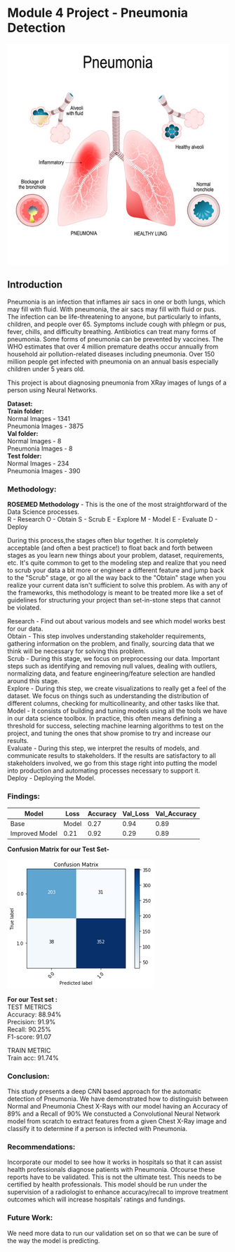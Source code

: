 # Module 4 Project - Pneumonia Detection

![](/images/Pneumonia.jpg)

## Introduction  
Pneumonia is an infection that inflames air sacs in one or both lungs, which may fill with fluid.
With pneumonia, the air sacs may fill with fluid or pus. The infection can be life-threatening to anyone, but particularly to infants, children, and people over 65.
Symptoms include cough with phlegm or pus, fever, chills, and difficulty breathing.
Antibiotics can treat many forms of pneumonia. Some forms of pneumonia can be prevented by vaccines.
The WHO estimates that over 4 million premature deaths occur annually from household air pollution-related diseases including pneumonia. Over 150 million people get infected with pneumonia on an annual basis especially children under 5 years old.  

This project is about diagnosing pneumonia from XRay images of lungs of a person using Neural Networks.

__Dataset:__    
__Train folder:__  
Normal Images - 1341  
Pneumonia Images - 3875  
__Val folder:__  
Normal Images - 8  
Pneumonia Images - 8  
__Test folder:__   
Normal Images - 234  
Pneumonia Images - 390

### Methodology:  

__ROSEMED Methodology__ - This is the one of the most straightforward of the Data Science processes.   
R - Research O - Obtain S - Scrub E - Explore M - Model E - Evaluate D - Deploy  

During this process,the stages often blur together. It is completely acceptable (and often a best practice!) to float back and forth between stages as you learn new things about your problem, dataset, requirements, etc. It's quite common to get to the modeling step and realize that you need to scrub your data a bit more or engineer a different feature and jump back to the "Scrub" stage, or go all the way back to the "Obtain" stage when you realize your current data isn't sufficient to solve this problem. As with any of the frameworks, this methodology is meant to be treated more like a set of guidelines for structuring your project than set-in-stone steps that cannot be violated.  

Research - Find out about various models and see which model works best for our data.  
Obtain - This step involves understanding stakeholder requirements, gathering information on the problem, and finally, sourcing data that we think will be necessary for solving this problem.  
Scrub - During this stage, we focus on preprocessing our data. Important steps such as identifying and removing null values, dealing with outliers, normalizing data, and feature engineering/feature selection are handled around this stage.  
Explore - During this step, we create visualizations to really get a feel of the dataset. We focus on things such as understanding the distribution of different columns, checking for multicollinearity, and other tasks like that.  
Model - It consists of building and tuning models using all the tools we have in our data science toolbox. In practice, this often means defining a threshold for success, selecting machine learning algorithms to test on the project, and tuning the ones that show promise to try and increase our results.  
Evaluate - During this step, we interpret the results of models, and communicate results to stakeholders. If the results are satisfactory to all stakeholders involved, we go from this stage right into putting the model into production and automating processes necessary to support it.  
Deploy - Deploying the Model.  

### Findings:

Model|Loss|Accuracy|Val_Loss|Val_Accuracy
-----|----|--------|--------|------------
Base|Model|0.27|0.94|0.89|0.73
Improved Model|0.21|0.92|0.29|0.89



__Confusion Matrix for our Test Set-__

![](/images/Confusion_matrix.png)

__For our Test set :__  
TEST METRICS  
Accuracy: 88.94%  
Precision: 91.9%  
Recall: 90.25%  
F1-score: 91.07   

TRAIN METRIC  
Train acc: 91.74%  

### Conclusion:  
This study presents a deep CNN based approach for the automatic detection of Pneumonia.
We have demonstrated how to distinguish between Normal and Pneumonia Chest X-Rays with our model having an Accuracy of 89% and a Recall of 90%
We constucted a Convolutional Neural Network model from scratch to extract features from a given Chest X-Ray image and classify it to determine if a person is infected with Pneumonia.

### Recommendations:  
Incorporate our model to see how it works in hospitals so that it can assist health professionals diagnose patients with Pneumonia. Ofcourse these reports have to be validated. This is not the ultimate test. This needs to be certified by health professionals.
This model should be run under the supervision of a radiologist to enhance accuracy/recall to improve treatment outcomes which will increase hospitals' ratings and fundings.

### Future Work:
We need more data to run our validation set on so that we can be sure of the way the model is predicting.
